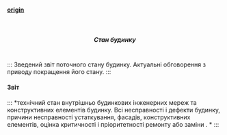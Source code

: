 #### [origin](https://osbb-gr-44.web.app/#/state)

<h5 align="center">
  <br>
     <div class="row flex-center"><div class="state-logo-200"></div></div>
   <br>
   Cтан будинку
  <br>
  <br>
</h5>


:::
Зведений звіт поточного стану будинку. Актуальні обговорення з приводу покращення його стану.
:::


#### Звіт

:::
*технічний стан внутрішньо будинкових інженерних мереж та конструктивних елементів будинку. Всі несправності і дефекти будинку, причини несправності устаткування, фасадів, конструктивних елементів, оцінка критичності і пріоритетності ремонту або заміни . *
:::
